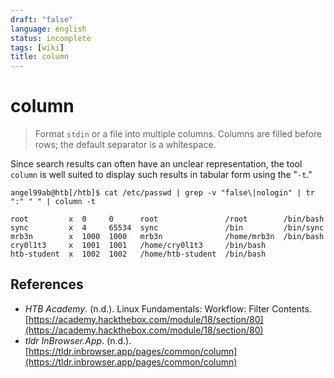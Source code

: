 ```yaml
---
draft: "false"
language: english
status: incomplete
tags: [wiki]
title: column
---
```


# column

> Format `stdin` or a file into multiple columns. Columns are filled before rows; the default separator is a whitespace.

Since search results can often have an unclear representation, the tool `column` is well suited to display such results in tabular form using the "`-t`."

```shell-session
angel99ab@htb[/htb]$ cat /etc/passwd | grep -v "false\|nologin" | tr ":" " " | column -t

root         x  0     0      root               /root        /bin/bash
sync         x  4     65534  sync               /bin         /bin/sync
mrb3n        x  1000  1000   mrb3n              /home/mrb3n  /bin/bash
cry0l1t3     x  1001  1001   /home/cry0l1t3     /bin/bash
htb-student  x  1002  1002   /home/htb-student  /bin/bash
```

## References

- _HTB Academy_. (n.d.). <span class="reference-title">Linux Fundamentals: Workflow: Filter Contents</span>. [https://academy.hackthebox.com/module/18/section/80](https://academy.hackthebox.com/module/18/section/80)
- _tldr InBrowser.App_. (n.d.). [https://tldr.inbrowser.app/pages/common/column](https://tldr.inbrowser.app/pages/common/column)
